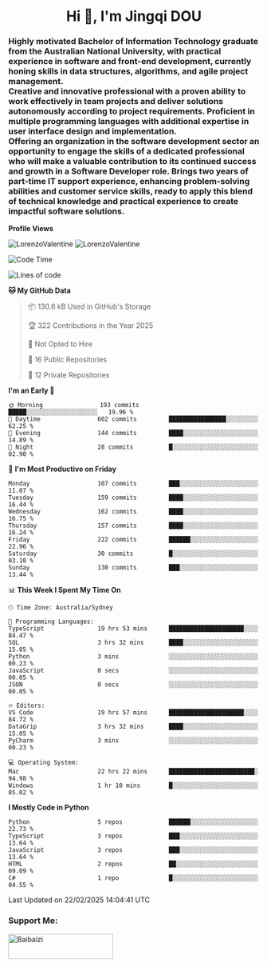 <h1 align="center">Hi 👋, I'm Jingqi DOU</h1>
<h3 align="left">
Highly motivated Bachelor of Information Technology graduate from the Australian National University, with practical experience in software and front-end development, currently honing skills in data structures, algorithms, and agile project management. <br>
Creative and innovative professional with a proven ability to work effectively in team projects and deliver solutions autonomously according to project requirements. Proficient in multiple programming languages with additional expertise in user interface design and implementation. <br>
Offering an organization in the software development sector an opportunity to engage the skills of a dedicated professional who will make a valuable contribution to its continued success and growth in a Software Developer role. Brings two years of part-time IT support experience, enhancing problem-solving abilities and customer service skills, ready to apply this blend of technical knowledge and practical experience to create impactful software solutions.
</h3>

**Profile Views**<br>
<!-- <img src="https://count.getloli.com/get/@:name" alt="LorenzoValentine" theme="rule34" /> -->
<img src="https://count.getloli.com/@LorenzoValentine?name=LorenzoValentine&theme=asoul&padding=7&offset=0&align=center&scale=2&pixelated=1&darkmode=auto&prefix=020315" alt="LorenzoValentine" theme="rule34" />
<img src="https://count.getloli.com/@LorenzoValentine?name=LorenzoValentine&theme=food&padding=7&offset=0&align=center&scale=2&pixelated=1&darkmode=auto&prefix=020315" alt="LorenzoValentine" theme="rule34" />
 

<!--START_SECTION:waka-->
![Code Time](http://img.shields.io/badge/Code%20Time-1%2C566%20hrs%2021%20mins-blue)

![Lines of code](https://img.shields.io/badge/From%20Hello%20World%20I%27ve%20Written-221.6%20thousand%20lines%20of%20code-blue)

**🐱 My GitHub Data** 

> 📦 130.6 kB Used in GitHub's Storage 
 > 
> 🏆 322 Contributions in the Year 2025
 > 
> 🚫 Not Opted to Hire
 > 
> 📜 16 Public Repositories 
 > 
> 🔑 12 Private Repositories 
 > 
**I'm an Early 🐤** 

```text
🌞 Morning                193 commits         █████░░░░░░░░░░░░░░░░░░░░   19.96 % 
🌆 Daytime                602 commits         ████████████████░░░░░░░░░   62.25 % 
🌃 Evening                144 commits         ████░░░░░░░░░░░░░░░░░░░░░   14.89 % 
🌙 Night                  28 commits          █░░░░░░░░░░░░░░░░░░░░░░░░   02.90 % 
```
📅 **I'm Most Productive on Friday** 

```text
Monday                   107 commits         ███░░░░░░░░░░░░░░░░░░░░░░   11.07 % 
Tuesday                  159 commits         ████░░░░░░░░░░░░░░░░░░░░░   16.44 % 
Wednesday                162 commits         ████░░░░░░░░░░░░░░░░░░░░░   16.75 % 
Thursday                 157 commits         ████░░░░░░░░░░░░░░░░░░░░░   16.24 % 
Friday                   222 commits         ██████░░░░░░░░░░░░░░░░░░░   22.96 % 
Saturday                 30 commits          █░░░░░░░░░░░░░░░░░░░░░░░░   03.10 % 
Sunday                   130 commits         ███░░░░░░░░░░░░░░░░░░░░░░   13.44 % 
```


📊 **This Week I Spent My Time On** 

```text
🕑︎ Time Zone: Australia/Sydney

💬 Programming Languages: 
TypeScript               19 hrs 53 mins      █████████████████████░░░░   84.47 % 
SQL                      3 hrs 32 mins       ████░░░░░░░░░░░░░░░░░░░░░   15.05 % 
Python                   3 mins              ░░░░░░░░░░░░░░░░░░░░░░░░░   00.23 % 
JavaScript               0 secs              ░░░░░░░░░░░░░░░░░░░░░░░░░   00.05 % 
JSON                     0 secs              ░░░░░░░░░░░░░░░░░░░░░░░░░   00.05 % 

🔥 Editors: 
VS Code                  19 hrs 57 mins      █████████████████████░░░░   84.72 % 
DataGrip                 3 hrs 32 mins       ████░░░░░░░░░░░░░░░░░░░░░   15.05 % 
PyCharm                  3 mins              ░░░░░░░░░░░░░░░░░░░░░░░░░   00.23 % 

💻 Operating System: 
Mac                      22 hrs 22 mins      ████████████████████████░   94.98 % 
Windows                  1 hr 10 mins        █░░░░░░░░░░░░░░░░░░░░░░░░   05.02 % 
```

**I Mostly Code in Python** 

```text
Python                   5 repos             ██████░░░░░░░░░░░░░░░░░░░   22.73 % 
TypeScript               3 repos             ███░░░░░░░░░░░░░░░░░░░░░░   13.64 % 
JavaScript               3 repos             ███░░░░░░░░░░░░░░░░░░░░░░   13.64 % 
HTML                     2 repos             ██░░░░░░░░░░░░░░░░░░░░░░░   09.09 % 
C#                       1 repo              █░░░░░░░░░░░░░░░░░░░░░░░░   04.55 % 
```




 Last Updated on 22/02/2025 14:04:41 UTC
<!--END_SECTION:waka-->

<!-- [![willianrod's wakatime stats](https://github-readme-stats.vercel.app/api/wakatime?username=lorenzoval2050)](https://github.com/anuraghazra/github-readme-stats) -->


<h3 align="left">Support Me:</h3>
<p><a href="https://www.buymeacoffee.com/Baibaizi"> <img align="left" src="https://cdn.buymeacoffee.com/buttons/v2/default-yellow.png" height="50" width="210" alt="Baibaizi" /></a></p><br><br>
